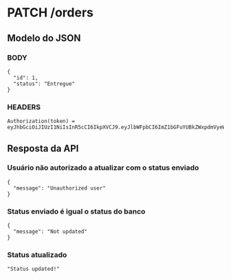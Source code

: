 # PATCH /orders

## Modelo do JSON

  ### BODY

    {
      "id": 1,
      "status": "Entregue"
    }

  ### HEADERS

    Authorization(token) = eyJhbGciOiJIUzI1NiIsInR5cCI6IkpXVCJ9.eyJlbWFpbCI6ImZ1bGFuYUBkZWxpdmVyeWFwcC5jb20iLCJuYW1lIjoiRnVsYW5hIFBlcmVpcmEiLCJpYXQiOjE2NjM5NDkwNTl9.qwcWa_tW0ZSoU7CJXK_WlLIwO2qNoukpoc2vsAKc3V4


## Resposta da API

  ### Usuário não autorizado a atualizar com o status enviado
    {
      "message": "Unauthorized user"
    }


  ### Status enviado é igual o status do banco

    {
      "message": "Not updated"
    }


  ### Status atualizado

    "Status updated!"